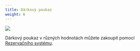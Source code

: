 ```yaml
---
title: Dárkový poukaz
weight: 6
---
```



![](/images/uploads/baner_poukaz_vig.jpg)

Dárkový poukaz v různých hodnotách můžete zakoupit pomocí [Rezervačního systému](https://vigvam.webooker.eu/).